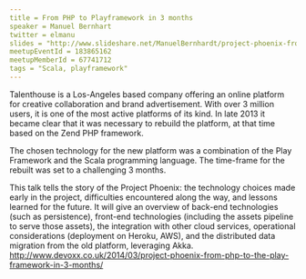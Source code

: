 ```yaml
---
title = From PHP to Playframework in 3 months
speaker = Manuel Bernhart
twitter = elmanu
slides = "http://www.slideshare.net/ManuelBernhardt/project-phoenix-from-php-to-the-play-framework-in-3-months"
meetupEventId = 183865162
meetupMemberId = 67741712
tags = "Scala, playframework"
---
```

Talenthouse is a Los-Angeles based company offering an online platform for creative collaboration and brand advertisement. With over 3 million users, it is one of the most active platforms of its kind. In late 2013 it became clear that it was necessary to rebuild the platform, at that time based on the Zend PHP framework.

The chosen technology for the new platform was a combination of the Play Framework and the Scala programming language. The time-frame for the rebuilt was set to a challenging 3 months.

This talk tells the story of the Project Phoenix: the technology choices made early in the project, difficulties encountered along the way, and lessons learned for the future. It will give an overview of back-end technologies (such as persistence), front-end technologies (including the assets pipeline to serve those assets), the integration with other cloud services, operational considerations (deployment on Heroku, AWS), and the distributed data migration from the old platform, leveraging Akka.  
http://www.devoxx.co.uk/2014/03/project-phoenix-from-php-to-the-play-framework-in-3-months/
